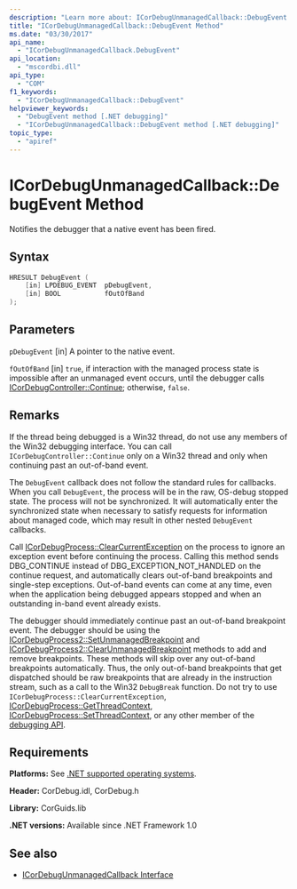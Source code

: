 ```yaml
---
description: "Learn more about: ICorDebugUnmanagedCallback::DebugEvent Method"
title: "ICorDebugUnmanagedCallback::DebugEvent Method"
ms.date: "03/30/2017"
api_name:
  - "ICorDebugUnmanagedCallback.DebugEvent"
api_location:
  - "mscordbi.dll"
api_type:
  - "COM"
f1_keywords:
  - "ICorDebugUnmanagedCallback::DebugEvent"
helpviewer_keywords:
  - "DebugEvent method [.NET debugging]"
  - "ICorDebugUnmanagedCallback::DebugEvent method [.NET debugging]"
topic_type:
  - "apiref"
---
```

# ICorDebugUnmanagedCallback::DebugEvent Method

Notifies the debugger that a native event has been fired.

## Syntax

```cpp
HRESULT DebugEvent (
    [in] LPDEBUG_EVENT  pDebugEvent,
    [in] BOOL           fOutOfBand
);
```

## Parameters

 `pDebugEvent`
 [in] A pointer to the native event.

 `fOutOfBand`
 [in] `true`, if interaction with the managed process state is impossible after an unmanaged event occurs, until the debugger calls [ICorDebugController::Continue](icordebugcontroller-continue-method.md); otherwise, `false`.

## Remarks

If the thread being debugged is a Win32 thread, do not use any members of the Win32 debugging interface. You can call `ICorDebugController::Continue` only on a Win32 thread and only when continuing past an out-of-band event.

The `DebugEvent` callback does not follow the standard rules for callbacks. When you call `DebugEvent`, the process will be in the raw, OS-debug stopped state. The process will not be synchronized. It will automatically enter the synchronized state when necessary to satisfy requests for information about managed code, which may result in other nested `DebugEvent` callbacks.

Call [ICorDebugProcess::ClearCurrentException](icordebugprocess-clearcurrentexception-method.md) on the process to ignore an exception event before continuing the process. Calling this method sends DBG_CONTINUE instead of DBG_EXCEPTION_NOT_HANDLED on the continue request, and automatically clears out-of-band breakpoints and single-step exceptions. Out-of-band events can come at any time, even when the application being debugged appears stopped and when an outstanding in-band event already exists.

The debugger should immediately continue past an out-of-band breakpoint event. The debugger should be using the [ICorDebugProcess2::SetUnmanagedBreakpoint](icordebugprocess2-setunmanagedbreakpoint-method.md) and [ICorDebugProcess2::ClearUnmanagedBreakpoint](icordebugprocess2-clearunmanagedbreakpoint-method.md) methods to add and remove breakpoints. These methods will skip over any out-of-band breakpoints automatically. Thus, the only out-of-band breakpoints that get dispatched should be raw breakpoints that are already in the instruction stream, such as a call to the Win32 `DebugBreak` function. Do not try to use `ICorDebugProcess::ClearCurrentException`, [ICorDebugProcess::GetThreadContext](icordebugprocess-getthreadcontext-method.md), [ICorDebugProcess::SetThreadContext](icordebugprocess-setthreadcontext-method.md), or any other member of the [debugging API](index.md).

## Requirements

 **Platforms:** See [.NET supported operating systems](https://github.com/dotnet/core/blob/main/os-lifecycle-policy.md).

 **Header:** CorDebug.idl, CorDebug.h

 **Library:** CorGuids.lib

 **.NET versions:** Available since .NET Framework 1.0

## See also

- [ICorDebugUnmanagedCallback Interface](icordebugunmanagedcallback-interface.md)
